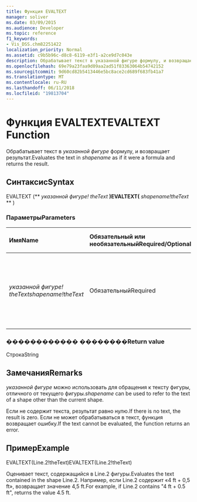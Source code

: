 ```yaml
---
title: Функция EVALTEXT
manager: soliver
ms.date: 03/09/2015
ms.audience: Developer
ms.topic: reference
f1_keywords:
- Vis_DSS.chm82251422
localization_priority: Normal
ms.assetid: c9b5b96c-d8c8-6119-e3f1-a2ce9d7c043e
description: Обрабатывает текст в указанной фигуре формулу, и возвращает результат.
ms.openlocfilehash: 69e79a23faa9d09aa2ad51f83363064b54742152
ms.sourcegitcommit: 9d60cd82b5413446e5bc8ace2cd689f683fb41a7
ms.translationtype: MT
ms.contentlocale: ru-RU
ms.lasthandoff: 06/11/2018
ms.locfileid: "19813704"
---
```

# <a name="evaltext-function"></a><span data-ttu-id="eb2ff-103">Функция EVALTEXT</span><span class="sxs-lookup"><span data-stu-id="eb2ff-103">EVALTEXT Function</span></span>

<span data-ttu-id="eb2ff-104">Обрабатывает текст в _указанной фигуре_ формулу, и возвращает результат.</span><span class="sxs-lookup"><span data-stu-id="eb2ff-104">Evaluates the text in  _shapename_ as if it were a formula and returns the result.</span></span> 
  
## <a name="syntax"></a><span data-ttu-id="eb2ff-105">Синтаксис</span><span class="sxs-lookup"><span data-stu-id="eb2ff-105">Syntax</span></span>

<span data-ttu-id="eb2ff-106">EVALTEXT (** *указанной фигуре! theText* **)</span><span class="sxs-lookup"><span data-stu-id="eb2ff-106">EVALTEXT(** *shapename!theText* ** )</span></span> 
  
### <a name="parameters"></a><span data-ttu-id="eb2ff-107">Параметры</span><span class="sxs-lookup"><span data-stu-id="eb2ff-107">Parameters</span></span>

|<span data-ttu-id="eb2ff-108">**Имя**</span><span class="sxs-lookup"><span data-stu-id="eb2ff-108">**Name**</span></span>|<span data-ttu-id="eb2ff-109">**Обязательный или необязательный**</span><span class="sxs-lookup"><span data-stu-id="eb2ff-109">**Required/Optional**</span></span>|<span data-ttu-id="eb2ff-110">**Тип данных**</span><span class="sxs-lookup"><span data-stu-id="eb2ff-110">**Data Type**</span></span>|<span data-ttu-id="eb2ff-111">**Описание**</span><span class="sxs-lookup"><span data-stu-id="eb2ff-111">**Description**</span></span>|
|:-----|:-----|:-----|:-----|
| <span data-ttu-id="eb2ff-112">_указанной фигуре! theText_</span><span class="sxs-lookup"><span data-stu-id="eb2ff-112">_shapename!theText_</span></span> <br/> |<span data-ttu-id="eb2ff-113">Обязательный</span><span class="sxs-lookup"><span data-stu-id="eb2ff-113">Required</span></span>  <br/> |<span data-ttu-id="eb2ff-114">**Строка**</span><span class="sxs-lookup"><span data-stu-id="eb2ff-114">**String**</span></span> <br/> |<span data-ttu-id="eb2ff-115">Ячейка, выполняемого при изменении связанных с фигурой текстовой композиции.</span><span class="sxs-lookup"><span data-stu-id="eb2ff-115">A cell that is triggered when the associated shape's text composition changes.</span></span>  <br/> |
   
### <a name="return-value"></a><span data-ttu-id="eb2ff-116">������������ ��������</span><span class="sxs-lookup"><span data-stu-id="eb2ff-116">Return value</span></span>

<span data-ttu-id="eb2ff-117">Строка</span><span class="sxs-lookup"><span data-stu-id="eb2ff-117">String</span></span>
  
## <a name="remarks"></a><span data-ttu-id="eb2ff-118">Замечания</span><span class="sxs-lookup"><span data-stu-id="eb2ff-118">Remarks</span></span>

 <span data-ttu-id="eb2ff-119">_указанной фигуре_ можно использовать для обращения к тексту фигуры, отличного от текущего фигуры.</span><span class="sxs-lookup"><span data-stu-id="eb2ff-119">_shapename_ can be used to refer to the text of a shape other than the current shape.</span></span> 
  
<span data-ttu-id="eb2ff-120">Если не содержит текста, результат равно нулю.</span><span class="sxs-lookup"><span data-stu-id="eb2ff-120">If there is no text, the result is zero.</span></span> <span data-ttu-id="eb2ff-121">Если не может обрабатываться в текст, функция возвращает ошибку.</span><span class="sxs-lookup"><span data-stu-id="eb2ff-121">If the text cannot be evaluated, the function returns an error.</span></span>
  
## <a name="example"></a><span data-ttu-id="eb2ff-122">Пример</span><span class="sxs-lookup"><span data-stu-id="eb2ff-122">Example</span></span>

<span data-ttu-id="eb2ff-123">EVALTEXT(Line.2!theText)</span><span class="sxs-lookup"><span data-stu-id="eb2ff-123">EVALTEXT(Line.2!theText)</span></span> 
  
<span data-ttu-id="eb2ff-124">Оценивает текст, содержащийся в Line.2 фигуры.</span><span class="sxs-lookup"><span data-stu-id="eb2ff-124">Evaluates the text contained in the shape Line.2.</span></span> <span data-ttu-id="eb2ff-125">Например, если Line.2 содержит «4 ft + 0,5 ft», возвращает значение 4,5 ft.</span><span class="sxs-lookup"><span data-stu-id="eb2ff-125">For example, if Line.2 contains "4 ft + 0.5 ft", returns the value 4.5 ft.</span></span> 
  

